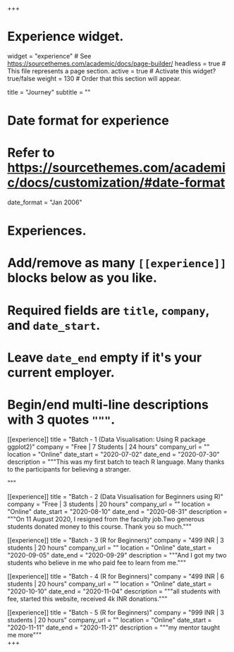 +++
# Experience widget.
widget = "experience"  # See https://sourcethemes.com/academic/docs/page-builder/
headless = true  # This file represents a page section.
active = true  # Activate this widget? true/false
weight = 130  # Order that this section will appear.

title = "Journey"
subtitle = ""

# Date format for experience
#   Refer to https://sourcethemes.com/academic/docs/customization/#date-format
date_format = "Jan 2006"

# Experiences.
#   Add/remove as many `[[experience]]` blocks below as you like.
#   Required fields are `title`, `company`, and `date_start`.
#   Leave `date_end` empty if it's your current employer.
#   Begin/end multi-line descriptions with 3 quotes `"""`.
[[experience]]
  title = "Batch - 1 (Data Visualisation: Using R package ggplot2)"
  company = "Free | 7 Students | 24 hours"
  company_url = ""
  location = "Online"
  date_start = "2020-07-02"
  date_end = "2020-07-30"
  description = """This was my first batch to teach R language. Many thanks to the participants for believing a stranger.
  
  """

[[experience]]
  title = "Batch - 2 (Data Visualisation for Beginners using R)"
  company = "Free | 3 students | 20 hours"
  company_url = ""
  location = "Online"
  date_start = "2020-08-10"
  date_end = "2020-08-31"
  description = """On 11 August 2020, I resigned from the faculty job.Two generous students donated money to this course. Thank you so much."""

[[experience]]
  title = "Batch - 3 (R for Beginners)"
  company = "499 INR | 3 students | 20 hours"
  company_url = ""
  location = "Online"
  date_start = "2020-09-05"
  date_end = "2020-09-29"
  description = """And I got my two students who believe in me who paid fee to learn from me."""
  
[[experience]]
  title = "Batch - 4 (R for Beginners)"
  company = "499 INR | 6 students | 20 hours"
  company_url = ""
  location = "Online"
  date_start = "2020-10-10"
  date_end = "2020-11-04"
  description = """all students with fee, started this website, received 4k INR donations.""" 
  
[[experience]]
  title = "Batch - 5 (R for Beginners)"
  company = "999 INR | 3 students | 20 hours"
  company_url = ""
  location = "Online"
  date_start = "2020-11-11"
  date_end = "2020-11-21"
  description = """my mentor taught me more"""   
+++
